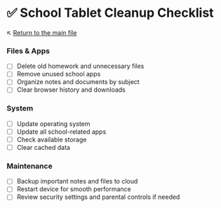 # ✅ School Tablet Cleanup Checklist

↖️ [Return to the main file](../README.md)

### Files & Apps
- [ ] Delete old homework and unnecessary files
- [ ] Remove unused school apps
- [ ] Organize notes and documents by subject
- [ ] Clear browser history and downloads

### System
- [ ] Update operating system
- [ ] Update all school-related apps
- [ ] Check available storage
- [ ] Clear cached data

### Maintenance
- [ ] Backup important notes and files to cloud
- [ ] Restart device for smooth performance
- [ ] Review security settings and parental controls if needed
